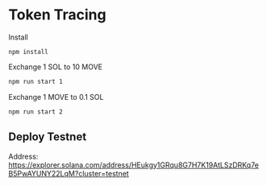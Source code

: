 # Token Tracing
Install
```
npm install
```
Exchange 1 SOL to 10 MOVE
```bash
npm run start 1
```

Exchange 1 MOVE to 0.1 SOL
```bash
npm run start 2
```

## Deploy Testnet

Address: https://explorer.solana.com/address/HEukgy1GRqu8G7H7K19AtLSzDRKq7eB5PwAYUNY22LqM?cluster=testnet